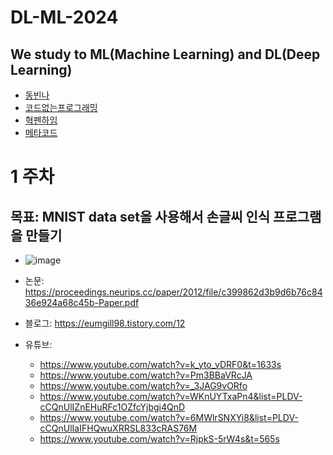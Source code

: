 # DL-ML-2024

## We study to ML(Machine Learning) and DL(Deep Learning)
- [동빈나](https://www.youtube.com/@dongbinna)
- [코드없는프로그래밍](https://www.youtube.com/@user-pw9fm4gc7e)
- [혁펜하임](https://www.youtube.com/@hyukppen)
- [메타코드](https://www.youtube.com/@mcodeM)

# 1 주차
## 목표: MNIST data set을 사용해서 손글씨 인식 프로그램을 만들기
- ![image](https://github.com/user-attachments/assets/69a40a16-cf26-4cef-a516-01cc45c41f70)

- 논문: https://proceedings.neurips.cc/paper/2012/file/c399862d3b9d6b76c8436e924a68c45b-Paper.pdf
- 블로그: https://eumgill98.tistory.com/12
- 유튜브:
  - https://www.youtube.com/watch?v=k_yto_vDRF0&t=1633s
  - https://www.youtube.com/watch?v=Pm3BBaVRcJA
  - https://www.youtube.com/watch?v=_3JAG9vORfo
  - https://www.youtube.com/watch?v=WKnUYTxaPn4&list=PLDV-cCQnUlIZnEHuRFc1OZfcYjbgi4QnD
  - https://www.youtube.com/watch?v=6MWlrSNXYi8&list=PLDV-cCQnUlIaIFHQwuXRRSL833cRAS76M
  - https://www.youtube.com/watch?v=RjpkS-5rW4s&t=565s
